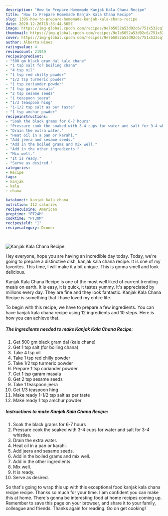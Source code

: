 ```yaml
---
description: "How to Prepare Homemade Kanjak Kala Chana Recipe"
title: "How to Prepare Homemade Kanjak Kala Chana Recipe"
slug: 1395-how-to-prepare-homemade-kanjak-kala-chana-recipe
date: 2020-12-26T15:33:44.565Z
image: https://img-global.cpcdn.com/recipes/9e7b5052a53d92c6/751x532cq70/kanjak-kala-chana-recipe-recipe-main-photo.jpg
thumbnail: https://img-global.cpcdn.com/recipes/9e7b5052a53d92c6/751x532cq70/kanjak-kala-chana-recipe-recipe-main-photo.jpg
cover: https://img-global.cpcdn.com/recipes/9e7b5052a53d92c6/751x532cq70/kanjak-kala-chana-recipe-recipe-main-photo.jpg
author: Alberta Hines
ratingvalue: 4
reviewcount: 21949
recipeingredient:
- "500 gm black gram dal kale chane"
- "1 tsp salt for boiling chana"
- "4 tsp oil"
- "1 tsp red chilly powder"
- "1/2 tsp turmeric powder"
- "1 tsp coriander powder"
- "1 tsp garam masala"
- "2 tsp sesame seeds"
- "1 teaspoon jeera"
- "1/3 teaspoon hing"
- "1-1/2 tsp salt as per taste"
- "1 tsp amchur powder"
recipeinstructions:
- "Soak the black grams for 6-7 hours"
- "Pressure cook the soaked with 3-4 cups for water and salt for 3-4 whistles."
- "Drain the extra water."
- "Heat oil in a pan or karahi."
- "Add jeera and sesame seeds."
- "Add in the boiled grams and mix well."
- "Add in the other ingredients."
- "Mix well."
- "It is ready."
- "Serve as desired."
categories:
- Recipe
tags:
- kanjak
- kala
- chana

katakunci: kanjak kala chana 
nutrition: 112 calories
recipecuisine: American
preptime: "PT24M"
cooktime: "PT30M"
recipeyield: "1"
recipecategory: Dinner

---
```



![Kanjak Kala Chana Recipe](https://img-global.cpcdn.com/recipes/9e7b5052a53d92c6/751x532cq70/kanjak-kala-chana-recipe-recipe-main-photo.jpg)

Hey everyone, hope you are having an incredible day today. Today, we're going to prepare a distinctive dish, kanjak kala chana recipe. It is one of my favorites. This time, I will make it a bit unique. This is gonna smell and look delicious.



Kanjak Kala Chana Recipe is one of the most well liked of current trending meals on earth. It is easy, it is quick, it tastes yummy. It's appreciated by millions every day. They are fine and they look fantastic. Kanjak Kala Chana Recipe is something that I have loved my entire life.


To begin with this recipe, we have to prepare a few ingredients. You can have kanjak kala chana recipe using 12 ingredients and 10 steps. Here is how you can achieve that.

<!--inarticleads1-->

##### The ingredients needed to make Kanjak Kala Chana Recipe:

1. Get 500 gm black gram dal (kale chane)
1. Get 1 tsp salt (for boiling chana)
1. Take 4 tsp oil
1. Take 1 tsp red chilly powder
1. Take 1/2 tsp turmeric powder
1. Prepare 1 tsp coriander powder
1. Get 1 tsp garam masala
1. Get 2 tsp sesame seeds
1. Take 1 teaspoon jeera
1. Get 1/3 teaspoon hing
1. Make ready 1-1/2 tsp salt as per taste
1. Make ready 1 tsp amchur powder




<!--inarticleads2-->

##### Instructions to make Kanjak Kala Chana Recipe:

1. Soak the black grams for 6-7 hours
1. Pressure cook the soaked with 3-4 cups for water and salt for 3-4 whistles.
1. Drain the extra water.
1. Heat oil in a pan or karahi.
1. Add jeera and sesame seeds.
1. Add in the boiled grams and mix well.
1. Add in the other ingredients.
1. Mix well.
1. It is ready.
1. Serve as desired.




So that's going to wrap this up with this exceptional food kanjak kala chana recipe recipe. Thanks so much for your time. I am confident you can make this at home. There's gonna be interesting food at home recipes coming up. Remember to save this page on your browser, and share it to your family, colleague and friends. Thanks again for reading. Go on get cooking!

